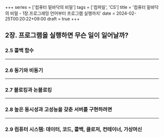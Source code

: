 +++
series = ['컴퓨터 밑바닥의 비밀']
tags = ['컴파일', 'CS']
title = '컴퓨터 밑바닥의 비밀 - 1장.프로그래밍 언어부터 프로그램 실행까지'
date = 2024-02-25T00:20:22+09:00
draft = true
+++
## 2장. 프로그램을 실행하면 무슨 일이 일어날까?

### 2.5 콜백 함수
    
---
### 2.6 동기와 비동기

---
### 2.7 블로킹과 논블로킹


---
### 2.8 높은 동시성과 고성능을 갖춘 서버를 구현하려면


---
### 2.9 컴퓨터 시스템: 데이터, 코드, 콜백, 클로저, 컨테이너, 가상머신




